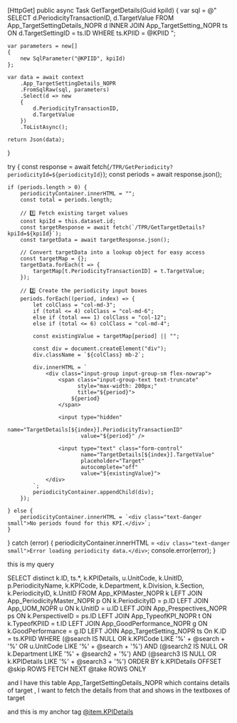 [HttpGet]
public async Task<IActionResult> GetTargetDetails(Guid kpiId)
{
    var sql = @"
        SELECT 
            d.PeriodicityTransactionID,
            d.TargetValue
        FROM App_TargetSettingDetails_NOPR d
        INNER JOIN App_TargetSetting_NOPR ts 
            ON d.TargetSettingID = ts.ID
        WHERE ts.KPIID = @KPIID
    ";

    var parameters = new[]
    {
        new SqlParameter("@KPIID", kpiId)
    };

    var data = await context
        .App_TargetSettingDetails_NOPR
        .FromSqlRaw(sql, parameters)
        .Select(d => new
        {
            d.PeriodicityTransactionID,
            d.TargetValue
        })
        .ToListAsync();

    return Json(data);
}


try {
    const response = await fetch(`/TPR/GetPeriodicity?periodicityId=${periodicityId}`);
    const periods = await response.json();

    if (periods.length > 0) {
        periodicityContainer.innerHTML = "";
        const total = periods.length;

        // 1️⃣ Fetch existing target values
        const kpiId = this.dataset.id;
        const targetResponse = await fetch(`/TPR/GetTargetDetails?kpiId=${kpiId}`);
        const targetData = await targetResponse.json();

        // Convert targetData into a lookup object for easy access
        const targetMap = {};
        targetData.forEach(t => {
            targetMap[t.PeriodicityTransactionID] = t.TargetValue;
        });

        // 2️⃣ Create the periodicity input boxes
        periods.forEach((period, index) => {
            let colClass = "col-md-3"; 
            if (total <= 4) colClass = "col-md-6"; 
            else if (total === 1) colClass = "col-12"; 
            else if (total <= 6) colClass = "col-md-4";

            const existingValue = targetMap[period] || "";

            const div = document.createElement("div");
            div.className = `${colClass} mb-2`;

            div.innerHTML = `
                <div class="input-group input-group-sm flex-nowrap">
                    <span class="input-group-text text-truncate" 
                          style="max-width: 200px;" 
                          title="${period}">
                        ${period}
                    </span>

                    <input type="hidden" 
                           name="TargetDetails[${index}].PeriodicityTransactionID" 
                           value="${period}" />

                    <input type="text" class="form-control" 
                           name="TargetDetails[${index}].TargetValue" 
                           placeholder="Target" 
                           autocomplete="off"
                           value="${existingValue}">
                </div>
            `;
            periodicityContainer.appendChild(div);
        });

    } else {
        periodicityContainer.innerHTML = `<div class="text-danger small">No periods found for this KPI.</div>`;
    }

} catch (error) {
    periodicityContainer.innerHTML = `<div class="text-danger small">Error loading periodicity data.</div>`;
    console.error(error);
}




this is my query 

SELECT distinct
    k.ID,
    ts.*,
    k.KPIDetails,
    u.UnitCode,
    k.UnitID,
    p.PeriodicityName,
    k.KPICode,
    k.Department,
    k.Division,
    k.Section,
    k.PeriodicityID,
    k.UnitID
FROM App_KPIMaster_NOPR k
LEFT JOIN App_PeriodicityMaster_NOPR p ON k.PeriodicityID = p.ID
LEFT JOIN App_UOM_NOPR u ON k.UnitID = u.ID
LEFT JOIN App_Prespectives_NOPR ps ON k.PerspectiveID = ps.ID
LEFT JOIN App_TypeofKPI_NOPR t ON k.TypeofKPIID = t.ID
LEFT JOIN App_GoodPerformance_NOPR g ON k.GoodPerformance = g.ID
LEFT JOIN App_TargetSetting_NOPR ts On K.ID = ts.KPIID
WHERE
    (@search IS NULL OR k.KPICode LIKE '%' + @search + '%' OR u.UnitCode LIKE '%' + @search + '%')
AND (@search2 IS NULL OR k.Department LIKE '%' + @search2 + '%')
AND (@search3 IS NULL OR k.KPIDetails LIKE '%' + @search3 + '%')
ORDER BY k.KPIDetails
OFFSET @skip ROWS FETCH NEXT @take ROWS ONLY



and I have this table App_TargetSettingDetails_NOPR which contains details of target , I want to fetch the details from that and shows in the textboxes of target 

<script>
document.addEventListener('DOMContentLoaded', function () {
    const KPIMaster = document.getElementById("form");
    const refNoLinks = document.querySelectorAll(".refNoLink");
    const deleteButton = document.getElementById("deleteButton");
    const submitButton = document.getElementById("submitButton");
    const actionTypeInput = document.getElementById("actionType");


    refNoLinks.forEach(link => {
        link.addEventListener("click", async function (event) {
            event.preventDefault();
            KPIMaster.style.display = "block";

            document.getElementById("KPICode").value = this.dataset.kpicode;
            document.getElementById("UnitCode").value = this.dataset.unitcode;
            document.getElementById("KPIDetails").value = this.dataset.kpidetails;
            document.getElementById("KPIID").value = this.dataset.id;
            document.getElementById("PeriodicityID").value = this.dataset.periodicityid;
            document.getElementById("Relevant_comparative_available").value = this.dataset.relevant_comparative_available;
            document.getElementById("Relevant_comparative_available_Value").value = this.dataset.relevant_comparative_available_value;
            document.getElementById("Relevant_comparative_available_Details").value = this.dataset.relevant_comparative_available_details;
            document.getElementById("Current_performance_better_than_comparative").value = this.dataset.current_performance_better_than_comparative;
            document.getElementById("Current_performance_better_than_comparative_Value").value = this.dataset.current_performance_better_than_comparative_value;
            document.getElementById("Current_performance_better_than_comparative_Details").value = this.dataset.current_performance_better_than_comparative_details;
            document.getElementById("Theoretical_limit_known").value = this.dataset.theoretical_limit_known;
            document.getElementById("Theoretical_limit_known_Value").value = this.dataset.theoretical_limit_known_value;
            document.getElementById("Theoretical_limit_known_Details").value = this.dataset.theoretical_limit_known_details;
            document.getElementById("Statutory_standard_guidline_known").value = this.dataset.statutory_standard_guidline_known;
            document.getElementById("Statutory_standard_guidline_known_Value").value = this.dataset.statutory_standard_guidline_known_value;
            document.getElementById("Statutory_standard_guidline_known_Details").value = this.dataset.statutory_standard_guidline_known_details;
            document.getElementById("Internal_Benchmark_available").value = this.dataset.internal_benchmark_available;
            document.getElementById("Internal_Benchmark_available_Value").value = this.dataset.internal_benchmark_available_value;
            document.getElementById("Internal_Benchmark_available_Details").value = this.dataset.internal_benchmark_available_details;
            document.getElementById("hist1").value = this.dataset.historical_bast_available;
            document.getElementById("hist2").value = this.dataset.historical_bast_available_value;
            document.getElementById("hist3").value = this.dataset.historical_bast_available_details;

            if (deleteButton) deleteButton.style.display = "inline-block";

            const periodicityId = this.dataset.periodicityid;
            const periodicityContainer = document.getElementById("periodicityFields");

            periodicityContainer.innerHTML = `
                <div class='text-muted small'>Loading periods...</div>
            `;

            try {
                const response = await fetch(`/TPR/GetPeriodicity?periodicityId=${periodicityId}`);
                const periods = await response.json();

                if (periods.length > 0) {
                    periodicityContainer.innerHTML = "";
                    const total = periods.length;

                    periods.forEach((period, index) => {
                        let colClass = "col-md-3"; 
                        if (total <= 4) colClass = "col-md-6"; 
                        else if (total === 1) colClass = "col-12"; 
                        else if (total <= 6) colClass = "col-md-4";

                        const div = document.createElement("div");
                        div.className = `${colClass} mb-2`;

                        div.innerHTML = `
                            <div class="input-group input-group-sm flex-nowrap">
                                <span class="input-group-text text-truncate" 
                                      style="max-width: 200px;" 
                                      title="${period}">
                                    ${period}
                                </span>

                                <input type="hidden" 
                                       name="TargetDetails[${index}].PeriodicityTransactionID" 
                                       value="${period}" />

                                <input type="text" class="form-control" 
                                       name="TargetDetails[${index}].TargetValue" 
                                       placeholder="Target" autocomplete="off">
                            </div>
                        `;
                        periodicityContainer.appendChild(div);
                    });
                } else {
                    periodicityContainer.innerHTML = `<div class="text-danger small">No periods found for this KPI.</div>`;
                }

            } catch (error) {
                periodicityContainer.innerHTML = `<div class="text-danger small">Error loading periodicity data.</div>`;
                console.error(error);
            }
        });
    });

    if (submitButton) {
        submitButton.addEventListener("click", function () {
            actionTypeInput.value = "save";
        });
    }

    if (deleteButton) {
        deleteButton.addEventListener("click", function () {
            Swal.fire({
                title: 'Are you sure?',
                text: "Do you really want to delete this Unit?",
                icon: 'warning',
                showCancelButton: true,
                confirmButtonColor: '#3085d6',
                cancelButtonColor: '#d33',
                confirmButtonText: 'Yes, delete it!',
                cancelButtonText: 'Cancel'
            }).then((result) => {
                if (result.isConfirmed) {
                    actionTypeInput.value = "delete";
                    document.getElementById("form").submit();
                }
            });
        });
    }
});
</script>

and this is my anchor tag
   <a href="#"
   class="refNoLink"
   data-id="@item.ID"
   data-KPICode="@item.KPICode"
   data-UnitCode="@item.UnitCode"
   data-KPIDetails="@item.KPIDetails"
   data-PeriodicityID="@item.PeriodicityID"
   data-Relevant_comparative_available="@item.Relevant_comparative_available"
   data-Relevant_comparative_available_Value="@item.Relevant_comparative_available_Value"
   data-Relevant_comparative_available_Details="@item.Relevant_comparative_available_Details"
   data-Current_performance_better_than_comparative="@item.Current_performance_better_than_comparative"
   data-Current_performance_better_than_comparative_Value="@item.Current_performance_better_than_comparative_Value"
   data-Current_performance_better_than_comparative_Details="@item.Current_performance_better_than_comparative_Details"
   data-Theoretical_limit_known="@item.Theoretical_limit_known"
   data-Theoretical_limit_known_Value="@item.Theoretical_limit_known_Value"
   data-Theoretical_limit_known_Details="@item.Theoretical_limit_known_Details"
   data-Statutory_standard_guidline_known="@item.Statutory_standard_guidline_known"
   data-Statutory_standard_guidline_known_Value="@item.Statutory_standard_guidline_known_Value"
   data-Statutory_standard_guidline_known_Details="@item.Statutory_standard_guidline_known_Details"
   data-Current_performance_better_than_statutory_standard="@item.Current_performance_better_than_statutory_standard"
   data-Current_performance_better_than_statutory_standard_Value="@item.Current_performance_better_than_statutory_standard_Value"
   data-Current_performance_better_than_statutory_standard_Details="@item.Current_performance_better_than_statutory_standard_Details"
   data-Internal_Benchmark_available="@item.Internal_Benchmark_available"
   data-Internal_Benchmark_available_Value="@item.Internal_Benchmark_available_Value"
   data-Internal_Benchmark_available_Details="@item.Internal_Benchmark_available_Details"
   data-Historical_bast_available="@item.Historical_bast_available"
   data-Historical_bast_available_Value="@item.Historical_bast_available_Value"
   data-Historical_bast_available_Details="@item.Historical_bast_available_Details"
   data-PeriodicityName="@item.PeriodicityName">
   @item.KPIDetails
</a>
